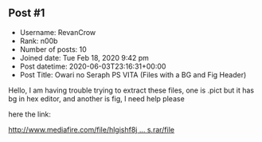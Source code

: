 ## Post #1
- Username: RevanCrow
- Rank: n00b
- Number of posts: 10
- Joined date: Tue Feb 18, 2020 9:42 pm
- Post datetime: 2020-06-03T23:16:31+00:00
- Post Title: Owari no Seraph PS VITA (Files with a BG and Fig Header)

Hello, I am having trouble trying to extract these files, one is .pict but it has bg in hex editor, and another is fig, I need help please

here the link:

[http://www.mediafire.com/file/hlgishf8j ... s.rar/file](http://www.mediafire.com/file/hlgishf8jnv0o7b/files.rar/file)
